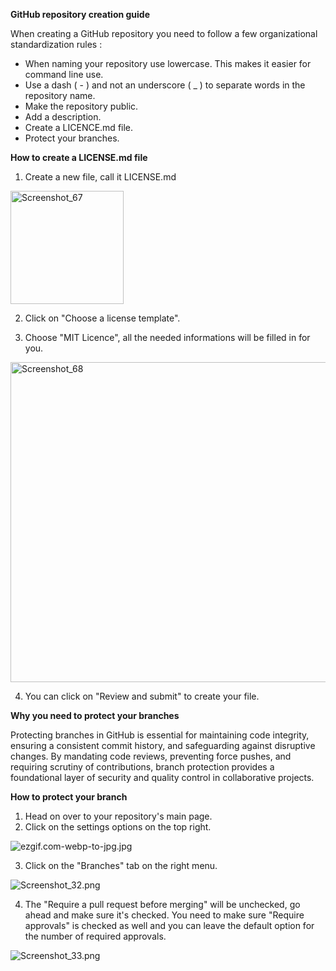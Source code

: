 **GitHub repository creation guide**

When creating a GitHub repository you need to follow a few organizational standardization rules :
- When naming your repository use lowercase. This makes it easier for command line use.
- Use a dash ( - ) and not an underscore ( _ ) to separate words in the repository name.
- Make the repository public.
- Add a description.
- Create a LICENCE.md file.
- Protect your branches.

**How to create a LICENSE.md file**

1. Create a new file, call it LICENSE.md
<img width="181" alt="Screenshot_67" src="https://github.com/ai-cfia/devops/assets/9827730/540c2ee8-fc49-4c76-88c7-115ac8ffcae2">

2. Click on "Choose a license template".

3. Choose "MIT Licence", all the needed informations will be filled in for you.
<img width="512" alt="Screenshot_68" src="https://github.com/ai-cfia/devops/assets/9827730/f7d4576f-1a3e-4a95-98e8-7c67dbd32705">

4. You can click on "Review and submit" to create your file.

**Why you need to protect your branches**

Protecting branches in GitHub is essential for maintaining code integrity, ensuring a consistent commit history, and safeguarding against disruptive changes. By mandating code reviews, preventing force pushes, and requiring scrutiny of contributions, branch protection provides a foundational layer of security and quality control in collaborative projects.

**How to protect your branch**

1. Head on over to your repository's main page.
2. Click on the settings options on the top right.

![ezgif.com-webp-to-jpg.jpg](/.attachments/ezgif.com-webp-to-jpg-01cb8aab-4bb7-4a5a-8b1f-a85c70c8b5fa.jpg)

3. Click on the "Branches" tab on the right menu.

![Screenshot_32.png](/.attachments/Screenshot_32-8535491a-9469-455f-bca3-be684414e1a7.png)

4. The "Require a pull request before merging" will be unchecked, go ahead and make sure it's checked. You need to make sure "Require approvals" is checked as well and you can leave the default option for the number of required approvals.

![Screenshot_33.png](/.attachments/Screenshot_33-d1486edf-7eda-46f2-864d-611cb8d53bb9.png)
